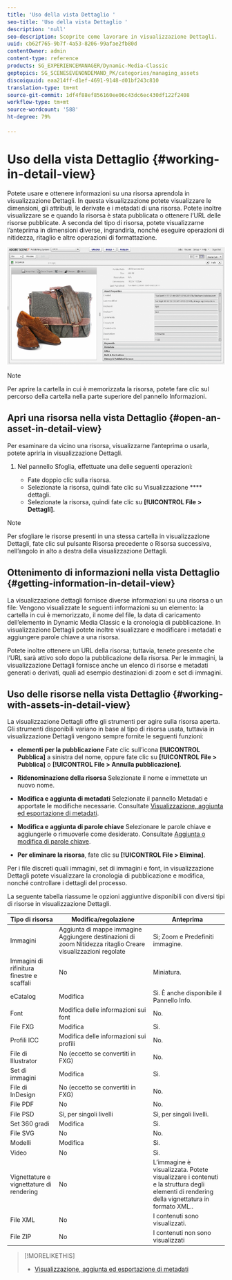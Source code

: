 ```yaml
---
title: 'Uso della vista Dettaglio '
seo-title: 'Uso della vista Dettaglio '
description: 'null'
seo-description: Scoprite come lavorare in visualizzazione Dettagli.
uuid: cb62f765-9b7f-4a53-8206-99afae2fb80d
contentOwner: admin
content-type: reference
products: SG_EXPERIENCEMANAGER/Dynamic-Media-Classic
geptopics: SG_SCENESEVENONDEMAND_PK/categories/managing_assets
discoiquuid: eaa214ff-d1ef-4691-9148-d01bf243c810
translation-type: tm+mt
source-git-commit: 1df4f88ef856160ee06c43dc6ec430df122f2408
workflow-type: tm+mt
source-wordcount: '588'
ht-degree: 79%

---
```



# Uso della vista Dettaglio {#working-in-detail-view}

Potete usare e ottenere informazioni su una risorsa aprendola in visualizzazione Dettagli. In questa visualizzazione potete visualizzare le dimensioni, gli attributi, le derivate e i metadati di una risorsa. Potete inoltre visualizzare se e quando la risorsa è stata pubblicata o ottenere l’URL delle risorse pubblicate. A seconda del tipo di risorsa, potete visualizzarne l’anteprima in dimensioni diverse, ingrandirla, nonché eseguire operazioni di nitidezza, ritaglio e altre operazioni di formattazione.

<!-- 

Comment Type: remark
Last Modified By: Rick Brough (rbrough@adobe.com)
Last Modified Date: 2018-06-14T13:52:46.623-0400

<p>as_detail_view_popup.png found in Downloads on local in folder "scene7-images"</p>

 -->

![Vista dettagli](/help/assets/image_0.img.png)

>[!NOTE]
>
>Per aprire la cartella in cui è memorizzata la risorsa, potete fare clic sul percorso della cartella nella parte superiore del pannello Informazioni.

## Apri una risorsa nella vista Dettaglio {#open-an-asset-in-detail-view}

Per esaminare da vicino una risorsa, visualizzarne l’anteprima o usarla, potete aprirla in visualizzazione Dettagli.

1. Nel pannello Sfoglia, effettuate una delle seguenti operazioni:

   * Fate doppio clic sulla risorsa.
   * Selezionate la risorsa, quindi fate clic su Visualizzazione **** dettagli.
   * Selezionate la risorsa, quindi fate clic su **[!UICONTROL File > Dettagli]**.

>[!NOTE]
>
>Per sfogliare le risorse presenti in una stessa cartella in visualizzazione Dettagli, fate clic sul pulsante Risorsa precedente o Risorsa successiva, nell’angolo in alto a destra della visualizzazione Dettagli.

## Ottenimento di informazioni nella vista Dettaglio {#getting-information-in-detail-view}

La visualizzazione dettagli fornisce diverse informazioni su una risorsa o un file: Vengono visualizzate le seguenti informazioni su un elemento: la cartella in cui è memorizzato, il nome del file, la data di caricamento dell’elemento in Dynamic Media Classic e la cronologia di pubblicazione. In visualizzazione Dettagli potete inoltre visualizzare e modificare i metadati e aggiungere parole chiave a una risorsa.

Potete inoltre ottenere un URL della risorsa; tuttavia, tenete presente che l’URL sarà attivo solo dopo la pubblicazione della risorsa. Per le immagini, la visualizzazione Dettagli fornisce anche un elenco di risorse e metadati generati o derivati, quali ad esempio destinazioni di zoom e set di immagini.

## Uso delle risorse nella vista Dettaglio {#working-with-assets-in-detail-view}

La visualizzazione Dettagli offre gli strumenti per agire sulla risorsa aperta. Gli strumenti disponibili variano in base al tipo di risorsa usata, tuttavia in visualizzazione Dettagli vengono sempre fornite le seguenti funzioni:

* **elementi per la pubblicazione** Fate clic sull’icona **[!UICONTROL Pubblica]** a sinistra del nome, oppure fate clic su **[!UICONTROL File > Pubblica]** o **[!UICONTROL File > Annulla pubblicazione]**.

* **Ridenominazione della risorsa** Selezionate il nome e immettete un nuovo nome.

* **Modifica e aggiunta di metadati** Selezionate il pannello Metadati e apportate le modifiche necessarie. Consultate [Visualizzazione, aggiunta ed esportazione di metadati](/help/viewing-adding-exporting-metadata.md).

* **Modifica e aggiunta di parole chiave** Selezionare le parole chiave e aggiungerle o rimuoverle come desiderato. Consultate [Aggiunta o modifica di parole chiave](/help/viewing-adding-exporting-metadata.md).

* **Per eliminare la risorsa**, fate clic su **[!UICONTROL File > Elimina]**.

Per i file discreti quali immagini, set di immagini e font, in visualizzazione Dettagli potete visualizzare la cronologia di pubblicazione e modifica, nonché controllare i dettagli del processo.

La seguente tabella riassume le opzioni aggiuntive disponibili con diversi tipi di risorse in visualizzazione Dettagli.

| Tipo di risorsa | Modifica/regolazione | Anteprima |
|--- |--- |--- |
| Immagini | Aggiunta di mappe immagine Aggiungere destinazioni di zoom Nitidezza ritaglio Creare visualizzazioni regolate | Sì; Zoom e Predefiniti immagine. |
| Immagini di rifinitura finestre e scaffali | No | Miniatura. |
| eCatalog | Modifica | Sì. È anche disponibile il Pannello Info. |
| Font | Modifica delle informazioni sui font | No. |
| File FXG | Modifica | Sì. |
| Profili ICC | Modifica delle informazioni sui profili | No. |
| File di Illustrator | No (eccetto se convertiti in FXG) | No. |
| Set di immagini | Modifica | Sì. |
| File di InDesign | No (eccetto se convertiti in FXG) | No. |
| File PDF | No | No. |
| File PSD | Sì, per singoli livelli | Sì, per singoli livelli. |
| Set 360 gradi | Modifica | Sì. |
| File SVG | No | No. |
| Modelli | Modifica | Sì. |
| Video | No | Sì. |
| Vignettature e vignettature di rendering | No | L’immagine è visualizzata. Potete visualizzare i contenuti e la struttura degli elementi di rendering della vignettatura in formato XML.. |
| File XML | No | I contenuti sono visualizzati. |
| File ZIP | No | I contenuti non sono visualizzati |

>[!MORELIKETHIS]
>
>* [Visualizzazione, aggiunta ed esportazione di metadati](viewing-adding-exporting-metadata.md#viewing_adding_and_exporting_metadata)

